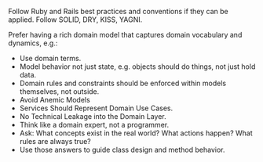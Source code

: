 Follow Ruby and Rails best practices and conventions if they can be applied. Follow SOLID, DRY, KISS, YAGNI.

Prefer having a rich domain model that captures domain vocabulary and dynamics, e.g.:

- Use domain terms.
- Model behavior not just state, e.g. objects should do things, not just hold data.
- Domain rules and constraints should be enforced within models themselves, not outside.
- Avoid Anemic Models
- Services Should Represent Domain Use Cases.
- No Technical Leakage into the Domain Layer.
- Think like a domain expert, not a programmer.
- Ask: What concepts exist in the real world? What actions happen? What rules are always true?
- Use those answers to guide class design and method behavior.
